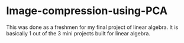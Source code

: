 # Image-compression-using-PCA
This was done as a freshmen for my final project of linear algebra. It is basically 1 out of the 3 mini projects built for linear algebra.

